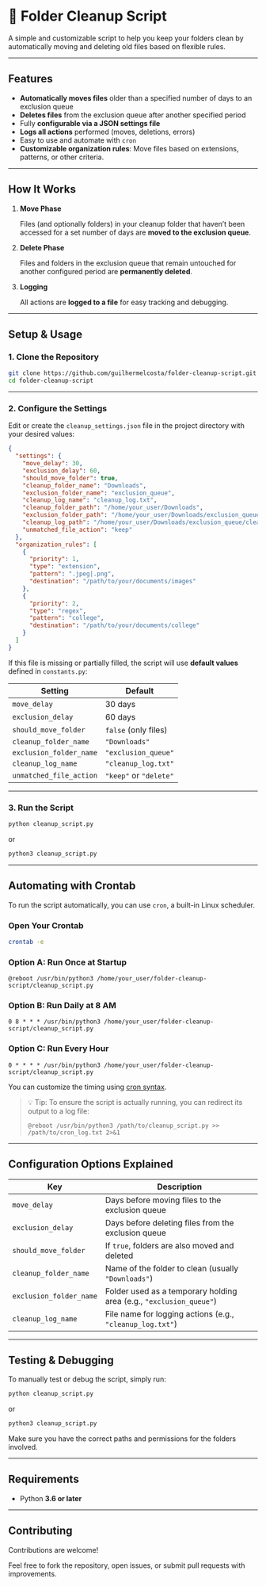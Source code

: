 # 🧹 Folder Cleanup Script

A simple and customizable script to help you keep your folders clean by automatically moving and deleting old files based on flexible rules.

---

## Features

* **Automatically moves files** older than a specified number of days to an exclusion queue
* **Deletes files** from the exclusion queue after another specified period
* Fully **configurable via a JSON settings file**
* **Logs all actions** performed (moves, deletions, errors)
* Easy to use and automate with `cron`
* **Customizable organization rules**: Move files based on extensions, patterns, or other criteria.

---

## How It Works

1. **Move Phase**

   Files (and optionally folders) in your cleanup folder that haven’t been accessed for a set number of days are **moved to the exclusion queue**.

2. **Delete Phase**

   Files and folders in the exclusion queue that remain untouched for another configured period are **permanently deleted**.

3. **Logging**

   All actions are **logged to a file** for easy tracking and debugging.

---

## Setup & Usage

### 1. Clone the Repository

```bash
git clone https://github.com/guilhermelcosta/folder-cleanup-script.git
cd folder-cleanup-script
```

---

### 2. Configure the Settings

Edit or create the `cleanup_settings.json` file in the project directory with your desired values:

```json
{
  "settings": {
    "move_delay": 30,
    "exclusion_delay": 60,
    "should_move_folder": true,
    "cleanup_folder_name": "Downloads",
    "exclusion_folder_name": "exclusion_queue",
    "cleanup_log_name": "cleanup_log.txt",
    "cleanup_folder_path": "/home/your_user/Downloads",
    "exclusion_folder_path": "/home/your_user/Downloads/exclusion_queue",
    "cleanup_log_path": "/home/your_user/Downloads/exclusion_queue/cleanup_log.txt",
    "unmatched_file_action": "keep"
  },
  "organization_rules": [
    {
      "priority": 1,
      "type": "extension",
      "pattern": ".jpeg|.png",
      "destination": "/path/to/your/documents/images"
    },
    {
      "priority": 2,
      "type": "regex",
      "pattern": "college",
      "destination": "/path/to/your/documents/college"
    }
  ]
}
```

If this file is missing or partially filled, the script will use **default values** defined in `constants.py`:

| Setting                 | Default                |
| ----------------------- | ---------------------- |
| `move_delay`            | 30 days                |
| `exclusion_delay`       | 60 days                |
| `should_move_folder`    | `false` (only files)   |
| `cleanup_folder_name`   | `"Downloads"`          |
| `exclusion_folder_name` | `"exclusion_queue"`    |
| `cleanup_log_name`      | `"cleanup_log.txt"`    |
| `unmatched_file_action` | `"keep"` or `"delete"` |

---

### 3. Run the Script

```bash
python cleanup_script.py
```

or

```bash
python3 cleanup_script.py
```
---

## Automating with Crontab

To run the script automatically, you can use `cron`, a built-in Linux scheduler.

### Open Your Crontab

```bash
crontab -e
```

### Option A: Run Once at Startup

```cron
@reboot /usr/bin/python3 /home/your_user/folder-cleanup-script/cleanup_script.py
```

### Option B: Run Daily at 8 AM

```cron
0 8 * * * /usr/bin/python3 /home/your_user/folder-cleanup-script/cleanup_script.py
```

### Option C: Run Every Hour

```cron
0 * * * * /usr/bin/python3 /home/your_user/folder-cleanup-script/cleanup_script.py
```

You can customize the timing using [cron syntax](https://crontab.guru/).

> 💡 Tip: To ensure the script is actually running, you can redirect its output to a log file:
>
> ```cron
> @reboot /usr/bin/python3 /path/to/cleanup_script.py >> /path/to/cron_log.txt 2>&1
> ```

---

## Configuration Options Explained

| Key                     | Description                                                         |
| ----------------------- | ------------------------------------------------------------------- |
| `move_delay`            | Days before moving files to the exclusion queue                     |
| `exclusion_delay`       | Days before deleting files from the exclusion queue                 |
| `should_move_folder`    | If `true`, folders are also moved and deleted                       |
| `cleanup_folder_name`   | Name of the folder to clean (usually `"Downloads"`)                 |
| `exclusion_folder_name` | Folder used as a temporary holding area (e.g., `"exclusion_queue"`) |
| `cleanup_log_name`      | File name for logging actions (e.g., `"cleanup_log.txt"`)           |

---

## Testing & Debugging

To manually test or debug the script, simply run:

```bash
python cleanup_script.py
```

or

```bash
python3 cleanup_script.py
```

Make sure you have the correct paths and permissions for the folders involved.

---

## Requirements

* Python **3.6 or later**

---

## Contributing

Contributions are welcome!

Feel free to fork the repository, open issues, or submit pull requests with improvements.
